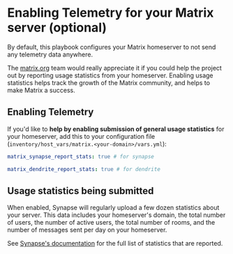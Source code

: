 # Enabling Telemetry for your Matrix server (optional)

By default, this playbook configures your Matrix homeserver to not send any telemetry data anywhere.

The [matrix.org](https://matrix.org) team would really appreciate it if you could help the project out by reporting
usage statistics from your homeserver. Enabling usage statistics helps track the
growth of the Matrix community, and helps to make Matrix a success.


## Enabling Telemetry

If you'd like to **help by enabling submission of general usage statistics** for your homeserver, add this to your configuration file (`inventory/host_vars/matrix.<your-domain>/vars.yml`):

```yaml
matrix_synapse_report_stats: true # for synapse 

matrix_dendrite_report_stats: true # for dendrite 
```


## Usage statistics being submitted

When enabled, Synapse will regularly upload a few dozen statistics about your server.
This data includes your homeserver's domain, the total number of users, the number of active
users, the total number of rooms, and the number of messages sent per day on your homeserver.

See [Synapse's documentation](https://github.com/matrix-org/synapse/blob/develop/docs/usage/administration/monitoring/reporting_homeserver_usage_statistics.md#available-statistics)
for the full list of statistics that are reported.
